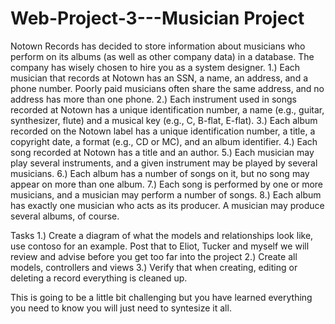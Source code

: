 # Web-Project-3---Musician Project
Notown Records has decided to store information about musicians who perform on its albums (as well as other company data) in a database. The company has wisely chosen to hire you as a system designer.
1.) Each musician that records at Notown has an SSN, a name, an address, and a phone number. Poorly paid musicians often share the same address, and no address has more than one phone.
2.) Each instrument used in songs recorded at Notown has a unique identification number, a name (e.g., guitar, synthesizer, flute) and a musical key (e.g., C, B-flat, E-flat).
3.) Each album recorded on the Notown label has a unique identification number, a title, a copyright date, a format (e.g., CD or MC), and an album identifier.
4.) Each song recorded at Notown has a title and an author.
5.) Each musician may play several instruments, and a given instrument may be played by several musicians.
6.) Each album has a number of songs on it, but no song may appear on more than one album.
7.) Each song is performed by one or more musicians, and a musician may perform a number of songs.
8.) Each album has exactly one musician who acts as its producer. A musician may produce several albums, of course.

Tasks
1.) Create a diagram of what the models and relationships look like, use contoso for an example. Post that to Eliot, Tucker and myself we will review and advise before you get too far into the project
2.) Create all models, controllers and views
3.) Verify that when creating, editing or deleting a record everything is cleaned up.

This is going to be a little bit challenging but you have learned everything you need to know you will just need to syntesize it all.
